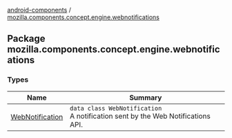 [android-components](../index.md) / [mozilla.components.concept.engine.webnotifications](./index.md)

## Package mozilla.components.concept.engine.webnotifications

### Types

| Name | Summary |
|---|---|
| [WebNotification](-web-notification/index.md) | `data class WebNotification`<br>A notification sent by the Web Notifications API. |
